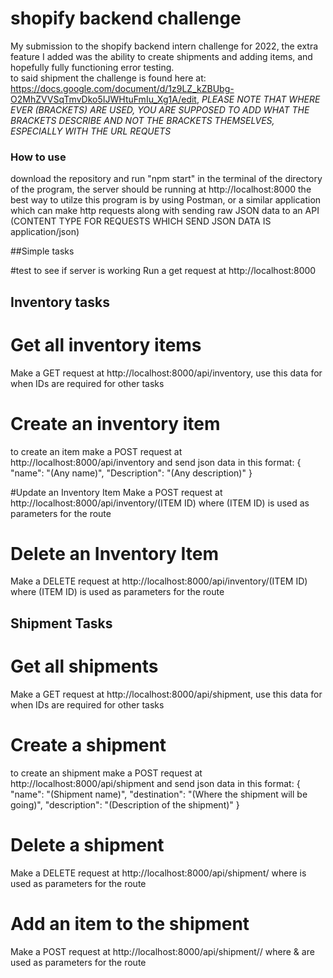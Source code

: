 # shopify backend challenge
 My submission to the shopify backend intern challenge for 2022, the extra feature I added was the ability to create shipments and adding items, and hopefully fully functioning error testing.  
 to said shipment the challenge is found here at: https://docs.google.com/document/d/1z9LZ_kZBUbg-O2MhZVVSqTmvDko5IJWHtuFmIu_Xg1A/edit, *PLEASE NOTE 
 THAT WHERE EVER (BRACKETS) ARE USED, YOU ARE SUPPOSED TO ADD WHAT THE BRACKETS DESCRIBE AND NOT THE BRACKETS THEMSELVES, ESPECIALLY WITH THE URL REQUETS*

### How to use
download the repository and run "npm start" in the terminal of the directory of the program, the server should be running at http://localhost:8000 
the best way to utilze this program is by using Postman, or a similar application which can make http requests along with sending raw JSON data to an 
API (CONTENT TYPE FOR REQUESTS WHICH SEND JSON DATA IS application/json)

##Simple tasks 

#test to see if server is working 
Run a get request at http://localhost:8000

## Inventory tasks 

# Get all inventory items
Make a GET request at http://localhost:8000/api/inventory, use this data for when IDs are required for other tasks

# Create an inventory item
to create an item make a POST request at http://localhost:8000/api/inventory and send json data in this format:
{
    "name": "(Any name)",
    "Description": "(Any description)"
}

 #Update an Inventory Item
 Make a POST request at http://localhost:8000/api/inventory/(ITEM ID) where (ITEM ID) is used as parameters for the route
 
  # Delete an Inventory Item
 Make a DELETE request at http://localhost:8000/api/inventory/(ITEM ID) where (ITEM ID) is used as parameters for the route
 
 ## Shipment Tasks
 
 # Get all shipments
Make a GET request at http://localhost:8000/api/shipment, use this data for when IDs are required for other tasks
 
 # Create a shipment
to create an shipment make a POST request at http://localhost:8000/api/shipment and send json data in this format:
 {
    "name": "(Shipment name)",
    "destination": "(Where the shipment will be going)",
    "description": "(Description of the shipment)"
}

 # Delete a shipment
 Make a DELETE request at http://localhost:8000/api/shipment/<shipment ID> where <shipment ID> is used as parameters for the route
 
 # Add an item to the shipment
 Make a POST request at http://localhost:8000/api/shipment/<Shipment ID>/<Item ID> where <shipment ID> & <Item ID> are used as parameters for the route
 
